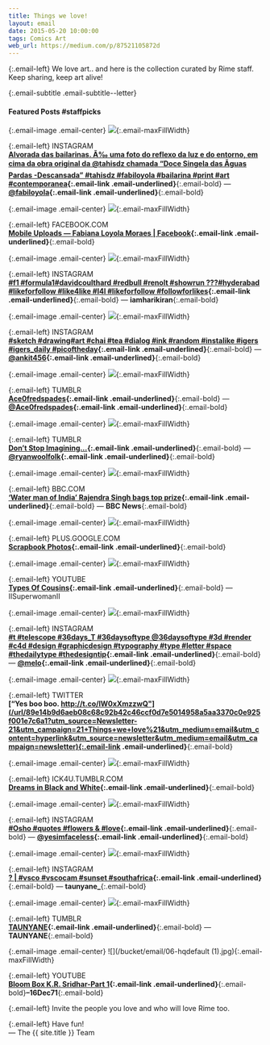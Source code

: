 ```yaml
---
title: Things we love!
layout: email
date: 2015-05-20 10:00:00
tags: Comics Art
web_url: https://medium.com/p/87521105872d
---
```


{:.email-left}
We love art.. and here is the collection curated by Rime staff.
Keep sharing, keep art alive!

{:.email-subtitle .email-subtitle--letter}
#### Featured Posts #staffpicks

{:.email-image .email-center}
![](/bucket/email/06-11055893_455027391314373_934182756_n.jpg){:.email-maxFillWidth}

{:.email-left}
INSTAGRAM  
**[Alvorada das bailarinas. Ã‰ uma foto do reflexo da luz e do entorno, em cima da obra original da @tahisdz chamada “Doce Singela das Ãguas Pardas -Descansada” #tahisdz #fabiloyola #bailarina #print #art #contemporanea](/url/d8297241120d720f549a7db55c93a16335173efbeac276770b56cb4272c1c0fa?utm_source=Newsletter-21&utm_campaign=21+Things+we+love%21&utm_medium=email&utm_content=hyperlink&utm_source=newsletter&utm_medium=email&utm_campaign=newsletter){:.email-link .email-underlined}**{:.email-bold} — **[@fabiloyola](/@fabiloyola){:.email-link .email-underlined}**{:.email-bold}


{:.email-image .email-center}
![](/bucket/email/06-11052234_890793257610149_4480821858937520917_n.jpg){:.email-maxFillWidth}

{:.email-left}
FACEBOOK.COM  
**[Mobile Uploads — Fabiana Loyola Moraes | Facebook](/url/815d73479bd52c25daa8895f64323ac30267a12bed7b4b5fcf3c453d17535d9d?utm_source=Newsletter-21&utm_campaign=21+Things+we+love%21&utm_medium=email&utm_content=hyperlink&utm_source=newsletter&utm_medium=email&utm_campaign=newsletter){:.email-link .email-underlined}**{:.email-bold}


{:.email-image .email-center}
![](/bucket/email/06-11111417_1587498224861500_259154698_n.jpg){:.email-maxFillWidth}

{:.email-left}
INSTAGRAM  
**[#f1 #formula1#davidcoulthard #redbull #renolt #showrun ???#hyderabad #likeforfollow #like4like #l4l #likeforfollow #followforlikes](/url/e6c2a8570ac6a9a7e437e5971103130f1c9480ea6928972797bae5983a8af08f?utm_source=Newsletter-21&utm_campaign=21+Things+we+love%21&utm_medium=email&utm_content=hyperlink&utm_source=newsletter&utm_medium=email&utm_campaign=newsletter){:.email-link .email-underlined}**{:.email-bold} — **iamharikiran**{:.email-bold}


{:.email-image .email-center}
![](/bucket/email/06-10817665_1050018295027612_2093477364_n.jpg){:.email-maxFillWidth}

{:.email-left}
INSTAGRAM  
**[#sketch #drawing#art #chai #tea #dialog #ink #random #instalike #igers #igers_daily #picoftheday](/url/96a15a3f34979ce56a9459e98dcadfa8439e546e358e702a5fe8a53d51d907cf?utm_source=Newsletter-21&utm_campaign=21+Things+we+love%21&utm_medium=email&utm_content=hyperlink&utm_source=newsletter&utm_medium=email&utm_campaign=newsletter){:.email-link .email-underlined}**{:.email-bold} — **[@ankit456](/@ankit456){:.email-link .email-underlined}**{:.email-bold}


{:.email-image .email-center}
![](/bucket/email/06-505094677_295x166.jpg){:.email-maxFillWidth}

{:.email-left}
TUMBLR  
**[Ace0fredspades](/url/ee7b91370dca692d4c97c856a2794707b90d13eeccdb2c13553ba3687360c991?utm_source=Newsletter-21&utm_campaign=21+Things+we+love%21&utm_medium=email&utm_content=hyperlink&utm_source=newsletter&utm_medium=email&utm_campaign=newsletter){:.email-link .email-underlined}**{:.email-bold} — **[@Ace0fredspades](/@Ace0fredspades){:.email-link .email-underlined}**{:.email-bold}


{:.email-image .email-center}
![](/bucket/email/06-463703209_295x166.jpg){:.email-maxFillWidth}

{:.email-left}
TUMBLR  
**[Don’t Stop Imagining…](/url/0707af393dbf0263a9291585ff5f714947e65ca05e4c8f20d2830e2583bc0353?utm_source=Newsletter-21&utm_campaign=21+Things+we+love%21&utm_medium=email&utm_content=hyperlink&utm_source=newsletter&utm_medium=email&utm_campaign=newsletter){:.email-link .email-underlined}**{:.email-bold} — **[@ryanwoolfolk](/@ryanwoolfolk){:.email-link .email-underlined}**{:.email-bold}


{:.email-image .email-center}
![](/bucket/email/06-_81816883_81813713.jpg){:.email-maxFillWidth}

{:.email-left}
BBC.COM  
**[‘Water man of India’ Rajendra Singh bags top prize](/url/8afe30a3e3a32f3bc501d6ac4eebf70cce8dacde091faa29bc655d33ad873250?utm_source=Newsletter-21&utm_campaign=21+Things+we+love%21&utm_medium=email&utm_content=hyperlink&utm_source=newsletter&utm_medium=email&utm_campaign=newsletter){:.email-link .email-underlined}**{:.email-bold} — **BBC News**{:.email-bold}


{:.email-image .email-center}
![](/bucket/email/06-1531754_794855947195463_1920576709_n.jpg){:.email-maxFillWidth}

{:.email-left}
PLUS.GOOGLE.COM  
**[Scrapbook Photos](/url/c223b5a4f07a3fb7e15572339dfc9ec9cc5e6b72eb58484851f43e6ad05bfee2?utm_source=Newsletter-21&utm_campaign=21+Things+we+love%21&utm_medium=email&utm_content=hyperlink&utm_source=newsletter&utm_medium=email&utm_campaign=newsletter){:.email-link .email-underlined}**{:.email-bold}


{:.email-image .email-center}
![](/bucket/email/06-hqdefault.jpg){:.email-maxFillWidth}

{:.email-left}
YOUTUBE  
**[Types Of Cousins](/url/9ac037c2f9a50ec9926b15455ef9653f8ab08b172af78f2352e09a19fb0ebaac?utm_source=Newsletter-21&utm_campaign=21+Things+we+love%21&utm_medium=email&utm_content=hyperlink&utm_source=newsletter&utm_medium=email&utm_campaign=newsletter){:.email-link .email-underlined}**{:.email-bold} — IISuperwomanII


{:.email-image .email-center}
![](/bucket/email/06-11201513_369091689946007_209255757_n.jpg){:.email-maxFillWidth}

{:.email-left}
INSTAGRAM  
**[#t #telescope #36days_T #36daysoftype @36daysoftype #3d #render #c4d #design #graphicdesign #typography #type #letter #space #thedailytype #thedesigntip](/url/a49a09d4660a86a0c1d67bcf9bf655c7c361e046c9d843f0c7f7fd9cddf2861e?utm_source=Newsletter-21&utm_campaign=21+Things+we+love%21&utm_medium=email&utm_content=hyperlink&utm_source=newsletter&utm_medium=email&utm_campaign=newsletter){:.email-link .email-underlined}**{:.email-bold} — **[@melo](/@melo){:.email-link .email-underlined}**{:.email-bold}


{:.email-image .email-center}
![](/bucket/email/06-CDG9R_rW4AA-71L.jpg){:.email-maxFillWidth}

{:.email-left}
TWITTER  
**[“Yes boo boo. http://t.co/IW0xXmzzwQ"](/url/89e14b9d6aeb08c68c92b42c46ccf0d7e5014958a5aa3370c0e925f001e7c6a1?utm_source=Newsletter-21&utm_campaign=21+Things+we+love%21&utm_medium=email&utm_content=hyperlink&utm_source=newsletter&utm_medium=email&utm_campaign=newsletter){:.email-link .email-underlined}**{:.email-bold}


{:.email-image .email-center}
![](/bucket/email/06-avatar_23027dc4510e_128.png){:.email-maxFillWidth}

{:.email-left}
ICK4U.TUMBLR.COM  
**[Dreams in Black and White](/url/6ab0d7d63a10902e586d06685c6305ea18223cbcc20f5626ed68fa1a21dd85ec?utm_source=Newsletter-21&utm_campaign=21+Things+we+love%21&utm_medium=email&utm_content=hyperlink&utm_source=newsletter&utm_medium=email&utm_campaign=newsletter){:.email-link .email-underlined}**{:.email-bold}


{:.email-image .email-center}
![](/bucket/email/06-11098317_521474577991099_1690896470_n.jpg){:.email-maxFillWidth}

{:.email-left}
INSTAGRAM  
**[#Osho #quotes #flowers & #love](/url/d969089e7eeffd44eae39285fc24bb26ae0f95cf7e952df775b9026b49c26d20?utm_source=Newsletter-21&utm_campaign=21+Things+we+love%21&utm_medium=email&utm_content=hyperlink&utm_source=newsletter&utm_medium=email&utm_campaign=newsletter){:.email-link .email-underlined}**{:.email-bold} — **[@yesimfaceless](/@yesimfaceless){:.email-link .email-underlined}**{:.email-bold}


{:.email-image .email-center}
![](/bucket/email/06-10616946_567510113360515_216081827_n.jpg){:.email-maxFillWidth}

{:.email-left}
INSTAGRAM  
**[? | #vsco #vscocam #sunset #southafrica](/url/e3ebeb2376ee62bee71f5dac09bb6358c36a056ef22478acd274657152c2fd0f?utm_source=Newsletter-21&utm_campaign=21+Things+we+love%21&utm_medium=email&utm_content=hyperlink&utm_source=newsletter&utm_medium=email&utm_campaign=newsletter){:.email-link .email-underlined}**{:.email-bold} — **taunyane_**{:.email-bold}


{:.email-image .email-center}
![](/bucket/email/06-tumblr_nm8l48SiWe1sfkk5eo1_500.jpg){:.email-maxFillWidth}

{:.email-left}
TUMBLR  
**[TAUNYANE](/url/5d395a98110cc708c8b2b09b2896159307f2e3c14c7ef6b589bff0bd252f719d?utm_source=Newsletter-21&utm_campaign=21+Things+we+love%21&utm_medium=email&utm_content=hyperlink&utm_source=newsletter&utm_medium=email&utm_campaign=newsletter){:.email-link .email-underlined}**{:.email-bold} — **TAUNYANE**{:.email-bold}


{:.email-image .email-center}
![](/bucket/email/06-hqdefault (1).jpg){:.email-maxFillWidth}

{:.email-left}
YOUTUBE  
**[Bloom Box K.R. Sridhar-Part 1](/url/f00753a593d9cbafd97abb5fac54dc98f1004d787adaec715dad08d399b31a41?utm_source=Newsletter-21&utm_campaign=21+Things+we+love%21&utm_medium=email&utm_content=hyperlink&utm_source=newsletter&utm_medium=email&utm_campaign=newsletter){:.email-link .email-underlined}**{:.email-bold}**–16Dec71**{:.email-bold}

{:.email-left}
Invite the people you love and who will love Rime too.

{:.email-left}
Have fun!<br>
— The {{ site.title }} Team